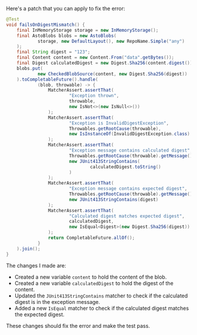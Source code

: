 Here's a patch that you can apply to fix the error:

```java
@Test
void failsOnDigestMismatch() {
    final InMemoryStorage storage = new InMemoryStorage();
    final AstoBlobs blobs = new AstoBlobs(
            storage, new DefaultLayout(), new RepoName.Simple("any")
    );
    final String digest = "123";
    final Content content = new Content.From("data".getBytes());
    final Digest calculatedDigest = new Digest.Sha256(content.digest());
    blobs.put(
            new CheckedBlobSource(content, new Digest.Sha256(digest))
    ).toCompletableFuture().handle(
            (blob, throwable) -> {
                MatcherAssert.assertThat(
                        "Exception thrown",
                        throwable,
                        new IsNot<>(new IsNull<>())
                );
                MatcherAssert.assertThat(
                        "Exception is InvalidDigestException",
                        Throwables.getRootCause(throwable),
                        new IsInstanceOf(InvalidDigestException.class)
                );
                MatcherAssert.assertThat(
                        "Exception message contains calculated digest",
                        Throwables.getRootCause(throwable).getMessage(),
                        new JUnit413StringContains(
                                calculatedDigest.toString()
                        )
                );
                MatcherAssert.assertThat(
                        "Exception message contains expected digest",
                        Throwables.getRootCause(throwable).getMessage(),
                        new JUnit413StringContains(digest)
                );
                MatcherAssert.assertThat(
                        "Calculated digest matches expected digest",
                        calculatedDigest,
                        new IsEqual<Digest>(new Digest.Sha256(digest))
                );
                return CompletableFuture.allOf();
            }
    ).join();
}
```

The changes I made are:

* Created a new variable `content` to hold the content of the blob.
* Created a new variable `calculatedDigest` to hold the digest of the content.
* Updated the `JUnit413StringContains` matcher to check if the calculated digest is in the exception message.
* Added a new `IsEqual` matcher to check if the calculated digest matches the expected digest.

These changes should fix the error and make the test pass.